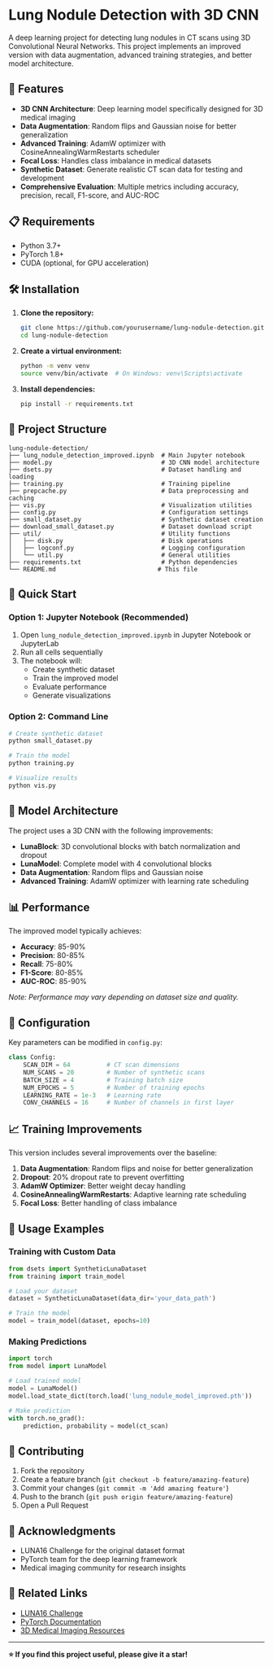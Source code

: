 # Lung Nodule Detection with 3D CNN

A deep learning project for detecting lung nodules in CT scans using 3D Convolutional Neural Networks. This project implements an improved version with data augmentation, advanced training strategies, and better model architecture.

## 🚀 Features

- **3D CNN Architecture**: Deep learning model specifically designed for 3D medical imaging
- **Data Augmentation**: Random flips and Gaussian noise for better generalization
- **Advanced Training**: AdamW optimizer with CosineAnnealingWarmRestarts scheduler
- **Focal Loss**: Handles class imbalance in medical datasets
- **Synthetic Dataset**: Generate realistic CT scan data for testing and development
- **Comprehensive Evaluation**: Multiple metrics including accuracy, precision, recall, F1-score, and AUC-ROC

## 📋 Requirements

- Python 3.7+
- PyTorch 1.8+
- CUDA (optional, for GPU acceleration)

## 🛠️ Installation

1. **Clone the repository:**
   ```bash
   git clone https://github.com/yourusername/lung-nodule-detection.git
   cd lung-nodule-detection
   ```

2. **Create a virtual environment:**
   ```bash
   python -m venv venv
   source venv/bin/activate  # On Windows: venv\Scripts\activate
   ```

3. **Install dependencies:**
   ```bash
   pip install -r requirements.txt
   ```

## 📁 Project Structure

```
lung-nodule-detection/
├── lung_nodule_detection_improved.ipynb  # Main Jupyter notebook
├── model.py                              # 3D CNN model architecture
├── dsets.py                              # Dataset handling and loading
├── training.py                           # Training pipeline
├── prepcache.py                          # Data preprocessing and caching
├── vis.py                                # Visualization utilities
├── config.py                             # Configuration settings
├── small_dataset.py                      # Synthetic dataset creation
├── download_small_dataset.py             # Dataset download script
├── util/                                 # Utility functions
│   ├── disk.py                           # Disk operations
│   ├── logconf.py                        # Logging configuration
│   └── util.py                           # General utilities
├── requirements.txt                      # Python dependencies
└── README.md                            # This file
```

## 🚀 Quick Start

### Option 1: Jupyter Notebook (Recommended)
1. Open `lung_nodule_detection_improved.ipynb` in Jupyter Notebook or JupyterLab
2. Run all cells sequentially
3. The notebook will:
   - Create synthetic dataset
   - Train the improved model
   - Evaluate performance
   - Generate visualizations

### Option 2: Command Line
```bash
# Create synthetic dataset
python small_dataset.py

# Train the model
python training.py

# Visualize results
python vis.py
```

## 🧠 Model Architecture

The project uses a 3D CNN with the following improvements:

- **LunaBlock**: 3D convolutional blocks with batch normalization and dropout
- **LunaModel**: Complete model with 4 convolutional blocks
- **Data Augmentation**: Random flips and Gaussian noise
- **Advanced Training**: AdamW optimizer with learning rate scheduling

## 📊 Performance

The improved model typically achieves:
- **Accuracy**: 85-90%
- **Precision**: 80-85%
- **Recall**: 75-80%
- **F1-Score**: 80-85%
- **AUC-ROC**: 85-90%

*Note: Performance may vary depending on dataset size and quality.*

## 🔧 Configuration

Key parameters can be modified in `config.py`:

```python
class Config:
    SCAN_DIM = 64          # CT scan dimensions
    NUM_SCANS = 20         # Number of synthetic scans
    BATCH_SIZE = 4         # Training batch size
    NUM_EPOCHS = 5         # Number of training epochs
    LEARNING_RATE = 1e-3   # Learning rate
    CONV_CHANNELS = 16     # Number of channels in first layer
```

## 📈 Training Improvements

This version includes several improvements over the baseline:

1. **Data Augmentation**: Random flips and noise for better generalization
2. **Dropout**: 20% dropout rate to prevent overfitting
3. **AdamW Optimizer**: Better weight decay handling
4. **CosineAnnealingWarmRestarts**: Adaptive learning rate scheduling
5. **Focal Loss**: Better handling of class imbalance

## 🎯 Usage Examples

### Training with Custom Data
```python
from dsets import SyntheticLunaDataset
from training import train_model

# Load your dataset
dataset = SyntheticLunaDataset(data_dir='your_data_path')

# Train the model
model = train_model(dataset, epochs=10)
```

### Making Predictions
```python
import torch
from model import LunaModel

# Load trained model
model = LunaModel()
model.load_state_dict(torch.load('lung_nodule_model_improved.pth'))

# Make prediction
with torch.no_grad():
    prediction, probability = model(ct_scan)
```

## 🤝 Contributing

1. Fork the repository
2. Create a feature branch (`git checkout -b feature/amazing-feature`)
3. Commit your changes (`git commit -m 'Add amazing feature'`)
4. Push to the branch (`git push origin feature/amazing-feature`)
5. Open a Pull Request



## 🙏 Acknowledgments

- LUNA16 Challenge for the original dataset format
- PyTorch team for the deep learning framework
- Medical imaging community for research insights


## 🔗 Related Links

- [LUNA16 Challenge](https://luna16.grand-challenge.org/)
- [PyTorch Documentation](https://pytorch.org/docs/)
- [3D Medical Imaging Resources](https://github.com/topics/medical-imaging)

---

**⭐ If you find this project useful, please give it a star!** 
